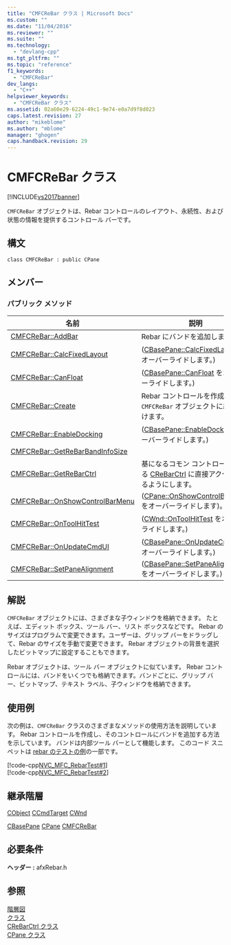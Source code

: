 ```yaml
---
title: "CMFCReBar クラス | Microsoft Docs"
ms.custom: ""
ms.date: "11/04/2016"
ms.reviewer: ""
ms.suite: ""
ms.technology: 
  - "devlang-cpp"
ms.tgt_pltfrm: ""
ms.topic: "reference"
f1_keywords: 
  - "CMFCReBar"
dev_langs: 
  - "C++"
helpviewer_keywords: 
  - "CMFCReBar クラス"
ms.assetid: 02a60e29-6224-49c1-9e74-e0a7d9f8d023
caps.latest.revision: 27
author: "mikeblome"
ms.author: "mblome"
manager: "ghogen"
caps.handback.revision: 29
---
```

# CMFCReBar クラス
[!INCLUDE[vs2017banner](../../assembler/inline/includes/vs2017banner.md)]

`CMFCReBar` オブジェクトは、Rebar コントロールのレイアウト、永続性、および状態の情報を提供するコントロール バーです。  
  
## 構文  
  
```  
class CMFCReBar : public CPane  
```  
  
## メンバー  
  
### パブリック メソッド  
  
|名前|説明|  
|--------|--------|  
|[CMFCReBar::AddBar](../Topic/CMFCReBar::AddBar.md)|Rebar にバンドを追加します。|  
|[CMFCReBar::CalcFixedLayout](../Topic/CMFCReBar::CalcFixedLayout.md)|\([CBasePane::CalcFixedLayout](../Topic/CBasePane::CalcFixedLayout.md) をオーバーライドします。\)|  
|[CMFCReBar::CanFloat](../Topic/CMFCReBar::CanFloat.md)|\([CBasePane::CanFloat](../Topic/CBasePane::CanFloat.md) をオーバーライドします。\)|  
|[CMFCReBar::Create](../Topic/CMFCReBar::Create.md)|Rebar コントロールを作成し、`CMFCReBar` オブジェクトに結び付けます。|  
|[CMFCReBar::EnableDocking](../Topic/CMFCReBar::EnableDocking.md)|\([CBasePane::EnableDocking](../Topic/CBasePane::EnableDocking.md) をオーバーライドします。\)|  
|[CMFCReBar::GetReBarBandInfoSize](../Topic/CMFCReBar::GetReBarBandInfoSize.md)||  
|[CMFCReBar::GetReBarCtrl](../Topic/CMFCReBar::GetReBarCtrl.md)|基になるコモン コントロールである [CReBarCtrl](../../mfc/reference/crebarctrl-class.md) に直接アクセスできるようにします。|  
|[CMFCReBar::OnShowControlBarMenu](../Topic/CMFCReBar::OnShowControlBarMenu.md)|\([CPane::OnShowControlBarMenu](../Topic/CPane::OnShowControlBarMenu.md) をオーバーライドします\)。|  
|[CMFCReBar::OnToolHitTest](../Topic/CMFCReBar::OnToolHitTest.md)|\([CWnd::OnToolHitTest](../Topic/CWnd::OnToolHitTest.md) をオーバーライドします。\)|  
|[CMFCReBar::OnUpdateCmdUI](../Topic/CMFCReBar::OnUpdateCmdUI.md)|\([CBasePane::OnUpdateCmdUI](http://msdn.microsoft.com/ja-jp/e139f06a-9793-4ee2-bc3d-517389368c77) をオーバーライドします。\)|  
|[CMFCReBar::SetPaneAlignment](../Topic/CMFCReBar::SetPaneAlignment.md)|\([CBasePane::SetPaneAlignment](../Topic/CBasePane::SetPaneAlignment.md) をオーバーライドします。\)|  
  
## 解説  
 `CMFCReBar` オブジェクトには、さまざまな子ウィンドウを格納できます。  たとえば、エディット ボックス、ツール バー、リスト ボックスなどです。  Rebar のサイズはプログラムで変更できます。ユーザーは、グリップ バーをドラッグして、Rebar のサイズを手動で変更できます。  Rebar オブジェクトの背景を選択したビットマップに設定することもできます。  
  
 Rebar オブジェクトは、ツール バー オブジェクトに似ています。  Rebar コントロールには、バンドをいくつでも格納できます。バンドごとに、グリップ バー、ビットマップ、テキスト ラベル、子ウィンドウを格納できます。  
  
## 使用例  
 次の例は、`CMFCReBar` クラスのさまざまなメソッドの使用方法を説明しています。  Rebar コントロールを作成し、そのコントロールにバンドを追加する方法を示しています。  バンドは内部ツール バーとして機能します。  このコード スニペットは [rebar のテストの例](../../top/visual-cpp-samples.md)の一部です。  
  
 [!code-cpp[NVC_MFC_RebarTest#1](../../mfc/reference/codesnippet/CPP/cmfcrebar-class_1.h)]  
[!code-cpp[NVC_MFC_RebarTest#2](../../mfc/reference/codesnippet/CPP/cmfcrebar-class_2.cpp)]  
  
## 継承階層  
 [CObject](../Topic/CObject%20Class.md) [CCmdTarget](../Topic/CCmdTarget%20Class.md) [CWnd](../Topic/CWnd%20Class.md)  
  
 [CBasePane](../../mfc/reference/cbasepane-class.md) [CPane](../../mfc/reference/cpane-class.md) [CMFCReBar](../../mfc/reference/cmfcrebar-class.md)  
  
## 必要条件  
 **ヘッダー :** afxRebar.h  
  
## 参照  
 [階層図](../../mfc/hierarchy-chart.md)   
 [クラス](../Topic/MFC%20Classes.md)   
 [CReBarCtrl クラス](../../mfc/reference/crebarctrl-class.md)   
 [CPane クラス](../../mfc/reference/cpane-class.md)